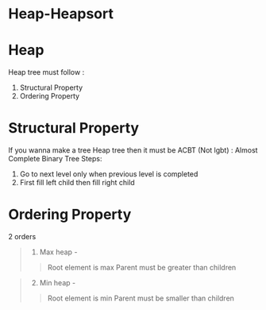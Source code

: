 # Heap-Heapsort

# Heap 
Heap tree must follow :
1. Structural Property
2. Ordering Property


# Structural Property

If you wanna make a tree Heap tree then it must be ACBT (Not lgbt) : Almost Complete Binary Tree
Steps:
1) Go to next level only when previous level is completed
2) First fill left child then fill right child

# Ordering Property

2 orders 
> 1. Max heap - 
>> Root element is max 
>> Parent must be greater than children

> 2. Min heap -
>> Root element is min 
>> Parent must be smaller than children
